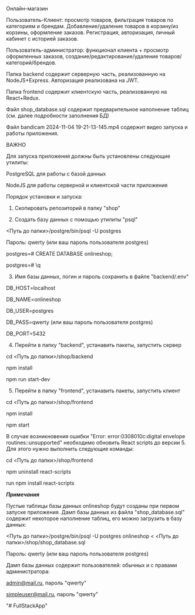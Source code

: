 Онлайн-магазин

Пользователь-Клиент: просмотр товаров, фильтрация товаров по категориям и брендам. Добавление/удаление товаров в корзину/из корзины, оформление заказов. Регистрация, авторизация, личный кабинет с историей заказов.

Пользователь-администратор: функционал клиента + просмотр оформленных заказов, создание/редактирование/удаление товаров/категорий/брендов.

Папка backend содержит серверную часть, реализованную на NodeJS+Express. Авторизация реализована на JWT.

Папка frontend содержит клиентскую часть, реализованную на React+Redux. 

Файл shop_database.sql содержит предварительное наполнение таблиц (см. далее подробности заполнения БД)

Файл bandicam 2024-11-04 19-21-13-145.mp4 содержит видео запуска и работы приложения.


ВАЖНО

Для запуска приложения должны быть установлены следующие утилиты:

PostgreSQL для работы с базой данных

NodeJS для работы серверной и клиентской части приложения


Порядок установки и запуска:

1. Скопировать репозиторий в папку "shop"

2. Создать базу данных с помощью утилиты "psql"

<Путь до папки>/postgre/bin/psql -U postgres

Пароль: qwerty (или ваш пароль пользователя postgres)

postgres=# CREATE DATABASE onlineshop;

postgres=# \q

3. Имя базы данных, логин и пароль сохранить в файле "backend/.env"

DB_HOST=localhost

DB_NAME=onlineshop

DB_USER=postgres

DB_PASS=qwerty (или ваш пароль пользователя postgres)

DB_PORT=5432

4. Перейти в папку "backend", устанавить пакеты, запустить сервер

cd <Путь до папки>/shop/backend

npm install

npm run start-dev

5. Перейти в папку "frontend", устанавить пакеты, запустить клиент

cd <Путь до папки>/shop/frontend

npm install

npm start

В случае возникновения ошибки "Error: error:0308010c:digital envelope routines::unsupported" необходимо обновить React scripts до версии 5. Для этого нужно выполнить следующие команды:

cd <Путь до папки>/shop/frontend

npm uninstall react-scripts

run npm install react-scripts

***Примечания***

Пустые таблицы базы данных onlineshop будут созданы при первом запуске приложения. Дамп базы данных из файла "shop_database.sql" содержит некоторое наполнение таблиц, его можно загрузить в базу данных:

<Путь до папки>/postgre/bin/psql -U postgres onlineshop < <Путь до папки>/shop/shop_database.sql

Пароль: qwerty (или ваш пароль пользователя postgres)

Дамп базы данных содержит пользователей: обычных и с правами администратора:

admin@mail.ru, пароль "qwerty"

simpleuser@mail.ru, пароль "qwerty"

"# FullStackApp" 
